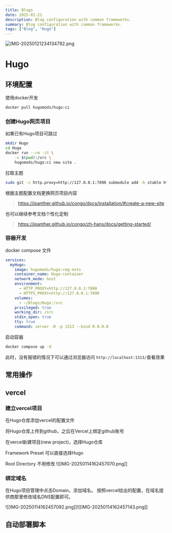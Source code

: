 ```yaml
---
title: Blogs
date: 2025-01-21
description: Blog configuration with common frameworks.
summary: Blog configuration with common frameworks.
tags: ["Blog", "Hugo"]
---
```


![IMG-20250121234134792.png](/img/posts/Tools/Blogs/IMG-20250121234134792.png)

# Hugo

## 环境配置

使用docker开发

```bash
docker pull hugomods/hugo:ci
```

### 创建Hugo网页项目

如果已有Hugo项目可跳过

```bash
mkdir Hugo
cd Hugo
docker run --rm -it \
    -v $(pwd):/src \
    hugomods/hugo:ci new site .
```

 拉取主题

```bash
sudo git -c http.proxy=http://127.0.0.1:7890 submodule add -b stable https://github.com/jpanther/congo.git themes/congo
```

根据主题配置文档更换网页项目内容

> https://jpanther.github.io/congo/docs/installation/#create-a-new-site

也可以继续参考文档个性化定制

> https://jpanther.github.io/congo/zh-hans/docs/getting-started/


### 容器开发

docker compose 文件

```yaml
services:
  myHugo:
    image: hugomods/hugo:reg-exts
    container_name: Hugo-container
    network_mode: host
    environment:       
      - HTTP_PROXY=http://127.0.0.1:7890  
      - HTTPS_PROXY=http://127.0.0.1:7890
    volumes:
      - ~/Blogs/Hugo:/src
    privileged: true  
    working_dir: /src
    stdin_open: true              
    tty: true              
    command: server -D -p 1313 --bind 0.0.0.0
```

启动容器

```bash
docker compose up -d
```

此时，没有报错的情况下可以通过浏览器访问 `http://localhost:1313/`查看效果

## 常用操作





## vercel

### 建立vercel项目

在Hugo仓库添加vercel的配置文件

将Hugo仓库上传到github，之后在Vercel上绑定github账号

在vercel新建项目(new project)，选择Hugo仓库

Framework Preset 可以直接选择Hugo

Root Directory 不用修改
![[IMG-20250114162457070.png]]

### 绑定域名

在Hugo项目管理中点击Domain，添加域名。
按照vercel给出的配置，在域名提供商那里修改域名DNS配置即可。

![[IMG-20250114162457092.png]]![[IMG-20250114162457143.png]]


## 自动部署脚本
